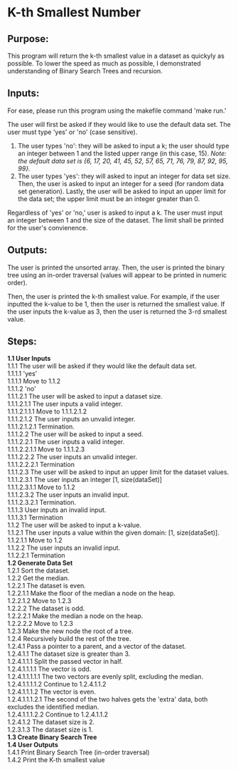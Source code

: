# K-th Smallest Number

## Purpose:
This program will return the k-th smallest value in a dataset as quickyly as possible. To lower the speed as much as possible, I demonstrated understanding of Binary Search Trees and recursion.

## Inputs:
For ease, please run this program using the makefile command 'make run.'

The user will first be asked if they would like to use the default data set. The user must type 'yes' or 'no' (case sensitive).
1. The user types 'no': they will be asked to input a k; the user should type an integer between 1 and the listed upper range (in this case, 15). 
*Note: the default data set is {6, 17, 20, 41, 45, 52, 57, 65, 71, 76, 79, 87, 92, 95, 99}.*
2. The user types 'yes': they will asked to input an integer for data set size. Then, the user is asked to input an integer for a seed (for random data set generation). Lastly, the user will be asked to input an upper limit for the data set; the upper limit must be an integer greater than 0.

Regardless of 'yes' or 'no,' user is asked to input a k. The user must input an integer between 1 and the size of the dataset. The limit shall be printed for the user's convienence.

## Outputs:
The user is printed the unsorted array. Then, the user is printed the binary tree using an in-order traversal (values will appear to be printed in numeric order).

Then, the user is printed the k-th smallest value. For example, if the user inputted the k-value to be 1, then the user is returned the smallest value. If the user inputs the k-value as 3, then the user is returned the 3-rd smallest value.

## Steps:
**1.1 User Inputs** <br>
    1.1.1 The user will be asked if they would like the default data set. <br>
        1.1.1.1 'yes'<br>
            1.1.1.1 Move to 1.1.2<br>
    1.1.1.2 'no'<br>
      1.1.1.2.1 The user will be asked to input a dataset size.<br>
        1.1.1.2.1.1 The user inputs a valid integer.<br>
          1.1.1.2.1.1.1 Move to 1.1.1.2.1.2<br>
        1.1.1.2.1.2 The user inputs an unvalid integer.<br>
          1.1.1.2.1.2.1 Termination.<br>
      1.1.1.2.2 The user will be asked to input a seed.<br>
        1.1.1.2.2.1 The user inputs a valid integer.<br>
          1.1.1.2.2.1.1 Move to 1.1.1.2.3<br>
        1.1.1.2.2.2 The user inputs an unvalid integer.<br>
          1.1.1.2.2.2.1 Termination<br>
      1.1.1.2.3 The user will be asked to input an upper limit for the dataset values.<br>
        1.1.1.2.3.1 The user inputs an integer [1, size(dataSet)]<br>
          1.1.1.2.3.1.1 Move to 1.1.2<br>
        1.1.1.2.3.2 The user inputs an invalid input.<br>
          1.1.1.2.3.2.1 Termination.<br>
    1.1.1.3 User inputs an invalid input.<br>
      1.1.1.3.1 Termination<br>
  1.1.2 The user will be asked to input a k-value.<br>
    1.1.2.1 The user inputs a value within the given domain: [1, size(dataSet)].<br>
      1.1.2.1.1 Move to 1.2<br>
    1.1.2.2 The user inputs an invalid input.<br>
      1.1.2.2.1 Termination<br>
**1.2 Generate Data Set**<br>
    1.2.1 Sort the dataset.<br>
    1.2.2 Get the median.<br>
        1.2.2.1 The dataset is even.<br>
            1.2.2.1.1 Make the floor of the median a node on the heap.<br>
            1.2.2.1.2 Move to 1.2.3<br>
        1.2.2.2 The dataset is odd.<br>
            1.2.2.2.1 Make the median a node on the heap.<br>
            1.2.2.2.2 Move to 1.2.3<br>
    1.2.3 Make the new node the root of a tree.<br>
    1.2.4 Recursively build the rest of the tree.<br>
        1.2.4.1 Pass a pointer to a parent, and a vector of the dataset. <br>
            1.2.4.1.1 The dataset size is greater than 3. <br>
                1.2.4.1.1.1 Split the passed vector in half. <br>
                    1.2.4.1.1.1.1 The vector is odd.<br>
                        1.2.4.1.1.1.1.1 The two vectors are evenly split, excluding the median.<br>
                        1.2.4.1.1.1.1.2 Continue to 1.2.4.1.1.2 <br>
                    1.2.4.1.1.1.2 The vector is even.<br>
                        1.2.4.1.1.1.2.1 The second of the two halves gets the 'extra' data, both excludes the identified median.<br>
                        1.2.4.1.1.1.2.2 Continue to 1.2.4.1.1.2<br>
            1.2.4.1.2 The dataset size is 2.<br>
            1.2.3.1.3 The dataset size is 1.<br>
**1.3 Create Binary Search Tree**<br>
**1.4 User Outputs**<br>
  1.4.1 Print Binary Search Tree (in-order traversal)<br>
  1.4.2 Print the K-th smallest value<br>
